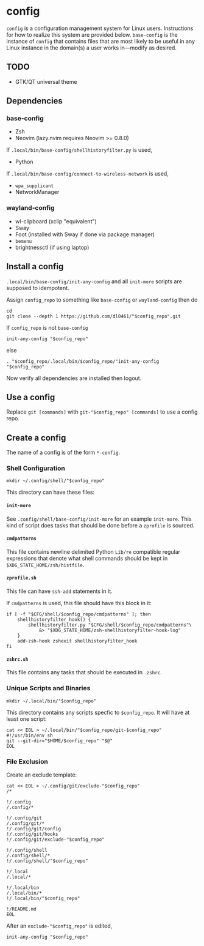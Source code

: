# config

`config` is a configuration management system for Linux users. Instructions for how to realize this system are provided below. `base-config` is the instance of `config` that contains files that are most likely to be useful in any Linux instance in the domain(s) a user works in&mdash;modify as desired.

## TODO

- GTK/QT universal theme

## Dependencies

### base-config

- Zsh
- Neovim (lazy.nvim requires Neovim >= 0.8.0)

If `.local/bin/base-config/shellhistoryfilter.py` is used,

- Python

If `.local/bin/base-config/connect-to-wireless-network` is used,

- `wpa_supplicant`
- NetworkManager

### wayland-config

- wl-clipboard (xclip "equivalent")
- Sway
- Foot (installed with Sway if done via package manager)
- `bemenu`
- brightnessctl (if using laptop)

## Install a config

`.local/bin/base-config/init-any-config` and all `init-more` scripts are supposed to idempotent.

Assign `config_repo` to something like `base-config` or `wayland-config` then do

```shell
cd
git clone --depth 1 https://github.com/dl0461/"$config_repo".git
```

If `config_repo` is not `base-config`

```shell
init-any-config "$config_repo"
```

else

```shell
. "$config_repo/.local/bin/$config_repo/"init-any-config "$config_repo"
```

Now verify all dependencies are installed then logout.

## Use a config

Replace `git [commands]` with `git-"$config_repo" [commands]` to use a config repo.

## Create a config

The name of a config is of the form `*-config`.

### Shell Configuration

```shell
mkdir ~/.config/shell/"$config_repo"
```

This directory can have these files:

#### `init-more`

See `.config/shell/base-config/init-more` for an example `init-more`. This kind of script does tasks that should be done before a `zprofile` is sourced.

#### `cmdpatterns`

This file contains newline delimited Python `Lib/re` compatible regular expressions that denote what shell commands should be kept in `$XDG_STATE_HOME/zsh/histfile`.

#### `zprofile.sh`

This file can have `ssh-add` statements in it.

If `cmdpatterns` is used, this file should have this block in it:

```shell
if [ -f "$CFG/shell/$config_repo/cmdpatterns" ]; then
    shellhistoryfilter_hook() {
        shellhistoryfilter.py "$CFG/shell/$config_repo/cmdpatterns"\
            &> "$XDG_STATE_HOME/zsh-shellhistoryfilter-hook-log"
    }
    add-zsh-hook zshexit shellhistoryfilter_hook
fi
```

#### `zshrc.sh`

This file contains any tasks that should be executed in `.zshrc`.

### Unique Scripts and Binaries

```shell
mkdir ~/.local/bin/"$config_repo"
```

This directory contains any scripts specfic to `$config_repo`. It will have at least one script:

```shell
cat << EOL > ~/.local/bin/"$config_repo/git-$config_repo"
#!/usr/bin/env sh
git --git-dir="$HOME/$config_repo" "$@"
EOL
```

### File Exclusion

Create an exclude template:

```shell
cat << EOL > ~/.config/git/exclude-"$config_repo"
/*

!/.config
/.config/*

!/.config/git
/.config/git/*
!/.config/git/config
!/.config/git/hooks
!/.config/git/exclude-"$config_repo"

!/.config/shell
/.config/shell/*
!/.config/shell/"$config_repo"

!/.local
/.local/*

!/.local/bin
/.local/bin/*
!/.local/bin/"$config_repo"

!/README.md
EOL
```

After an `exclude-"$config_repo"` is edited,

```shell
init-any-config "$config_repo"
```
